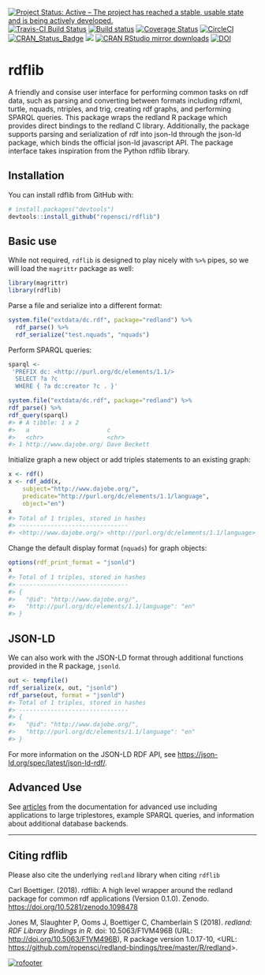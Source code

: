 
[![Project Status: Active – The project has reached a stable, usable state and is being actively developed.](http://www.repostatus.org/badges/latest/active.svg)](http://www.repostatus.org/#active) [![Travis-CI Build Status](https://travis-ci.org/ropensci/rdflib.svg?branch=master)](https://travis-ci.org/ropensci/rdflib) [![Build status](https://ci.appveyor.com/api/projects/status/n81e9wsh5bh0xrm6?svg=true)](https://ci.appveyor.com/project/cboettig/rdflib) [![Coverage Status](https://img.shields.io/codecov/c/github/ropensci/rdflib/master.svg)](https://codecov.io/github/ropensci/rdflib?branch=master) [![CircleCI](https://circleci.com/gh/ropensci/rdflib.svg?style=svg)](https://circleci.com/gh/ropensci/rdflib "Docker tests") [![CRAN\_Status\_Badge](http://www.r-pkg.org/badges/version/rdflib)](https://cran.r-project.org/package=rdflib) [![](http://badges.ropensci.org/169_status.svg)](https://github.com/ropensci/onboarding/issues/169) [![CRAN RStudio mirror downloads](http://cranlogs.r-pkg.org/badges/rdflib)](https://CRAN.R-project.org/package=rdflib) [![DOI](https://zenodo.org/badge/100521776.svg)](https://zenodo.org/badge/latestdoi/100521776)

<!-- README.md is generated from README.Rmd. Please edit that file -->
rdflib
======

A friendly and consise user interface for performing common tasks on rdf data, such as parsing and converting between formats including rdfxml, turtle, nquads, ntriples, and trig, creating rdf graphs, and performing SPARQL queries. This package wraps the redland R package which provides direct bindings to the redland C library. Additionally, the package supports parsing and serialization of rdf into json-ld through the json-ld package, which binds the official json-ld javascript API. The package interface takes inspiration from the Python rdflib library.

Installation
------------

You can install rdflib from GitHub with:

``` r
# install.packages("devtools")
devtools::install_github("ropensci/rdflib")
```

Basic use
---------

While not required, `rdflib` is designed to play nicely with `%>%` pipes, so we will load the `magrittr` package as well:

``` r
library(magrittr)
library(rdflib)
```

Parse a file and serialize into a different format:

``` r
system.file("extdata/dc.rdf", package="redland") %>%
  rdf_parse() %>%
  rdf_serialize("test.nquads", "nquads")
```

Perform SPARQL queries:

``` r
sparql <-
 'PREFIX dc: <http://purl.org/dc/elements/1.1/>
  SELECT ?a ?c
  WHERE { ?a dc:creator ?c . }'

system.file("extdata/dc.rdf", package="redland") %>%
rdf_parse() %>%
rdf_query(sparql)
#> # A tibble: 1 x 2
#>   a                      c           
#>   <chr>                  <chr>       
#> 1 http://www.dajobe.org/ Dave Beckett
```

Initialize graph a new object or add triples statements to an existing graph:

``` r
x <- rdf()
x <- rdf_add(x, 
    subject="http://www.dajobe.org/",
    predicate="http://purl.org/dc/elements/1.1/language",
    object="en")
x
#> Total of 1 triples, stored in hashes
#> -------------------------------
#> <http://www.dajobe.org/> <http://purl.org/dc/elements/1.1/language> "en" .
```

Change the default display format (`nquads`) for graph objects:

``` r
options(rdf_print_format = "jsonld")
x
#> Total of 1 triples, stored in hashes
#> -------------------------------
#> {
#>   "@id": "http://www.dajobe.org/",
#>   "http://purl.org/dc/elements/1.1/language": "en"
#> }
```

JSON-LD
-------

We can also work with the JSON-LD format through additional functions provided in the R package, `jsonld`.

``` r
out <- tempfile()
rdf_serialize(x, out, "jsonld")
rdf_parse(out, format = "jsonld")
#> Total of 1 triples, stored in hashes
#> -------------------------------
#> {
#>   "@id": "http://www.dajobe.org/",
#>   "http://purl.org/dc/elements/1.1/language": "en"
#> }
```

For more information on the JSON-LD RDF API, see <https://json-ld.org/spec/latest/json-ld-rdf/>.

Advanced Use
------------

See [articles](https://ropensci.github.io/rdflib/articles/) from the documentation for advanced use including applications to large triplestores, example SPARQL queries, and information about additional database backends.

------------------------------------------------------------------------

Citing rdflib
-------------

Please also cite the underlying `redland` library when citing `rdflib`

Carl Boettiger. (2018). rdflib: A high level wrapper around the redland package for common rdf applications (Version 0.1.0). Zenodo. <https://doi.org/10.5281/zenodo.1098478>

Jones M, Slaughter P, Ooms J, Boettiger C, Chamberlain S (2018). *redland: RDF Library Bindings in R*. doi: 10.5063/F1VM496B (URL: <http://doi.org/10.5063/F1VM496B>), R package version 1.0.17-10, &lt;URL: <https://github.com/ropensci/redland-bindings/tree/master/R/redland>&gt;.

[![rofooter](http://ropensci.org/public_images/github_footer.png)](http://ropensci.org)
